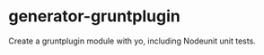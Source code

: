 generator-gruntplugin
=====================

Create a gruntplugin module with yo, including Nodeunit unit tests.
